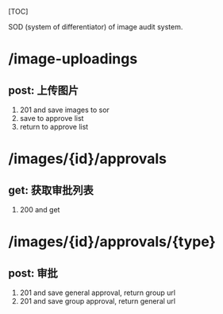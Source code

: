 [TOC]

SOD (system of differentiator) of image audit system.

# /image-uploadings
## post: 上传图片
1. 201 and save images to sor
3. save to approve list
4. return to approve list

# /images/{id}/approvals
## get: 获取审批列表
1. 200 and get

# /images/{id}/approvals/{type}
## post: 审批
1. 201 and save general approval, return group url
1. 201 and save group approval, return general url



